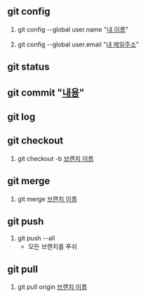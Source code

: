## git config
1. git config --global user.name "<u>내 이름</u>"

1. git config --global user.email "<u>내 메일주소</u>"


## git status


## git commit "<u>내용</u>"


## git log


## git checkout
1. git checkout -b <u>브랜치 이름</u>


## git merge
1. git merge <u>브랜치 이름</u>


## git push
1. git push --all
    + 모든 브랜치를 푸쉬

## git pull
1. git pull origin <u>브랜치 이름</u>
